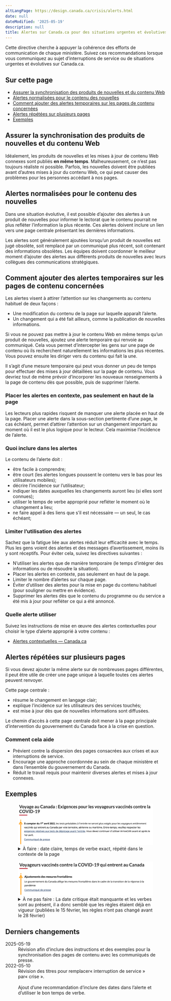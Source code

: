 ```yaml
---
altLangPage: https://design.canada.ca/crisis/alerts.html
date: null
dateModified: '2025-05-19'
description: null
title: Alertes sur Canada.ca pour des situations urgentes et évolutives
---
```


<p>Cette directive cherche à appuyer la cohérence des efforts de communication de chaque ministère. Suivez ces recommandations lorsque vous communiquez au sujet d’interruptions de service ou de situations urgentes et évolutives sur Canada.ca.</p>

<h2>Sur cette page</h2>
<ul>
  <li><a href="#synchronisation">Assurer la synchronisation des produits de nouvelles et du contenu Web</a></li>
  <li><a href="#alertes-normalisees">Alertes normalisées pour le contenu des nouvelles</a></li>
  <li><a href="#alerts">Comment ajouter des alertes temporaires sur les pages de contenu concernées</a></li>  
  <li><a href="#alertes-repetees">Alertes répétées sur plusieurs pages</a></li>  
  <li><a href="#examples">Exemples</a></li>
</ul>

<h2 id="synchronisation">Assurer la synchronisation des produits de nouvelles et du contenu Web</h2>

<p>Idéalement, les produits de nouvelles et les mises à jour de contenu Web connexes sont publiés <strong>en même temps</strong>. Malheureusement, ce n’est pas toujours réaliste ni possible. Parfois, les nouvelles doivent être publiées avant d’autres mises à jour du contenu Web, ce qui peut causer des problèmes pour les personnes accédant à nos pages.</p>

<h2 id="alertes-normalisees">Alertes normalisées pour le contenu des nouvelles</h2>

<p>Dans une situation évolutive, il est possible d’ajouter des alertes à un produit de nouvelles pour informer le lectorat que le contenu pourrait ne plus refléter l’information la plus récente. Ces alertes doivent inclure un lien vers une page centrale présentant les dernières informations.</p>

<p>Les alertes sont généralement ajoutées lorsqu’un produit de nouvelles est jugé obsolète, soit remplacé par un communiqué plus récent, soit contenant des informations obsolètes. Les équipes doivent coordonner le meilleur moment d’ajouter des alertes aux différents produits de nouvelles avec leurs collègues des communications stratégiques.</p> 

<h2 id="alerts">Comment ajouter des alertes temporaires sur les pages de contenu concernées</h2>

<p>Les alertes visent à attirer l’attention sur les changements au contenu habituel de deux façons&nbsp;:</p>

<ul>
  <li>Une modification du contenu de la page sur laquelle apparaît l’alerte.</li>
  <li>Un changement qui a été fait ailleurs, comme la publication de nouvelles informations.</li>
</ul>

<p>Si vous ne pouvez pas mettre à jour le contenu Web en même temps qu’un produit de nouvelles, ajoutez une alerte temporaire qui renvoie au communiqué. Cela vous permet d’intercepter les gens sur une page de contenu où ils recherchent naturellement les informations les plus récentes. Vous pouvez ensuite les diriger vers du contenu qui fait la une.</p> 

<p>Il s’agit d’une mesure temporaire qui peut vous donner un peu de temps pour effectuer des mises à jour détaillées sur la page de contenu. Vous devriez tout de même prévoir d’incorporer les nouveaux renseignements à la page de contenu dès que possible, puis de supprimer l’alerte.</p>

<h3>Placer les alertes en contexte, pas seulement en haut de la page</h3>

<p>Les lecteurs plus rapides risquent de manquer une alerte placée en haut de la page. Placer une alerte dans la sous-section pertinente d’une page, le cas échéant, permet d’attirer l’attention sur un changement important au moment où il est le plus logique pour le lecteur. Cela maximise l’incidence de l’alerte.</p>

<h3>Quoi inclure dans les alertes</h3>

<p>Le contenu de l’alerte doit&nbsp;:</p>

<ul>
  <li>être facile à comprendre;</li>  
  <li>être court (les alertes longues poussent le contenu vers le bas pour les utilisateurs mobiles);</li>  
  <li>décrire l’incidence sur l’utilisateur;</li>  
  <li>indiquer les dates auxquelles les changements auront lieu (si elles sont connues);</li>  
  <li>utiliser le temps de verbe approprié pour refléter le moment où le changement a lieu;</li>  
  <li>ne faire appel à des liens que s’il est nécessaire — un seul, le cas échéant;</li>
</ul>

<h3>Limiter l’utilisation des alertes</h3>

<p>Sachez que la fatigue liée aux alertes réduit leur efficacité avec le temps. Plus les gens voient des alertes et des messages d’avertissement, moins ils y sont réceptifs. Pour éviter cela, suivez les directives suivantes&nbsp;:</p>
<ul>
  <li>N’utiliser les alertes que de manière temporaire (le temps d’intégrer des informations ou de résoudre la situation).</li>  
  <li>Placer les alertes en contexte, pas seulement en haut de la page.</li>
  <li>Limiter le nombre d’alertes sur chaque page.</li>  
  <li>Éviter d’utiliser des alertes pour la mise en page du contenu habituel (pour souligner ou mettre en évidence).</li>  
  <li>Supprimer les alertes dès que le contenu du programme ou du service a été mis à jour pour refléter ce qui a été annoncé.</li>
</ul>

<h3>Quelle alerte utiliser</h3>

<p>Suivez les instructions de mise en œuvre des alertes contextuelles pour choisir le type d’alerte approprié à votre contenu&nbsp;:</p> 
<ul>
  <li><a href="https://conception.canada.ca/configurations-conception-communes/alertes-contextuelles.html#how">Alertes contextuelles — Canada.ca</a></li>
</ul>

<h2 id="alertes-repetees">Alertes répétées sur plusieurs pages</h2>

<p>Si vous devez ajouter la même alerte sur de nombreuses pages différentes, il peut être utile de créer une page unique à laquelle toutes ces alertes peuvent renvoyer.</p>

<p>Cette page centrale&nbsp;:</p>

<ul>
  <li>résume le changement en langage clair;</li>  
  <li>explique l’incidence sur les utilisateurs des services touchés;</li>  
  <li>est mise à jour dès que de nouvelles informations sont diffusées.</li>
</ul>

<p>Le chemin d’accès à cette page centrale doit mener à la page principale d’intervention du gouvernement du Canada face à la crise en question.</p>

<h3>Comment cela aide</h3>

<ul>
  <li>Prévient contre la dispersion des pages consacrées aux crises et aux interruptions de service.</li>  
  <li>Encourage une approche coordonnée au sein de chaque ministère et dans l’ensemble du gouvernement du Canada.</li>  
  <li>Réduit le travail requis pour maintenir diverses alertes et mises à jour connexes.</li>
</ul>
<h2 id="examples">Exemples</h2>

<div class="row">
    <div class="mrgn-tp-lg col-md-8">

<figure class="gc-complex-img">
    <img class="img-responsive" alt="Une longue description peut être trouvée après l'image." src="../images/alerte-img1.png" >
    <figcaption>
    <details>
            <summary>À faire&nbsp;: date claire, temps de verbe exact, répété dans le contexte de la page</summary>
            <p>Texte d'alerte placé en haut de la page avec une date d'entrée en vigueur claire&nbsp;:</p>
    <p><b>À compter du 1er avril 2022</b>, les tests préalables à l’entrée ne seront plus exigés pour les voyageurs entièrement vaccinés qui entrent au Canada par voie terrestre, aérienne ou maritime. Entre-temps, veuillez respecter les exigences relatives aux tests de dépistage avant l’entrée. Vous devez continuer d’utiliser ArriveCAN avant et après le 1er avril. </p>
    <p>Communiqué de presse</p>
    </details></figcaption>
</figure>
</div>

<div class="mrgn-tp-lg col-md-8">
<figure class="gc-complex-img">
	<img class="img-responsive" alt="Une longue description peut être trouvée après l'image." src="../images/alerte-img3.png" >
	<figcaption><details>
			<summary>À ne pas faire&nbsp;: La date critique était manquante et les verbes sont au présent, il a donc semblé que les règles étaient déjà en vigueur (publiées le 15 février, les règles n’ont pas changé avant le 28 février)</summary>
			<p>Exemple de texte d'alerte trop vague qui a provoqué un malentendu en utilisant le mauvais temps de verbe&nbsp;:</p>
    <p><b>Adjustements des mesures frontalières</b></p>
    <p>Le gouvernement du Canada allège les mesures frontalières dans le cadre de la transition de la réponse à la pandémie</p>
    <p>Communiqué de presse</p>
		</details></figcaption>
</figure>
</div>
</div>

<h2>Derniers changements</h2>

 <section>
  <dl class="dl-horizontal">
   <dt>
    <time class="link-muted" datetime="2025-05-19">
     2025-05-19
    </time>
   </dt>
   <dd>
    Révision afin d’inclure des instructions et des exemples pour la synchronisation des pages de contenu avec les communiqués de presse.
   </dd>
   <dt>
    <time class="link-muted" datetime="2022-05-10">
     2022-05-10
    </time>
   </dt>
   <dd>
    Révision des titres pour remplacer«&nbsp;interruption de service&nbsp;» par«&nbsp;crise&nbsp;».
    <br/>
    <br/>
    Ajout d’une recommandation d’inclure des dates dans l’alerte et d’utiliser le bon temps de verbe.
   </dd>
  </dl>
</section>
